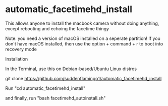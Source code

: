 # automatic_facetimehd_install
This allows anyone to install the macbook camera without doing anything, except rebooting and echoing the facetime thingy

Note: you need a version of macOS installed on a seperate partition! If you don't have macOS installed, then use the option + command + r to boot into recovery mode 

Installation

In the Terminal, use this on Debian-based/Ubuntu Linux distros

git clone https://github.com/suddenflamingo1/automatic_facetimehd_install

Run "cd automatic_facetimehd_install"

and finally, run "bash facetimehd_autoinstall.sh"
